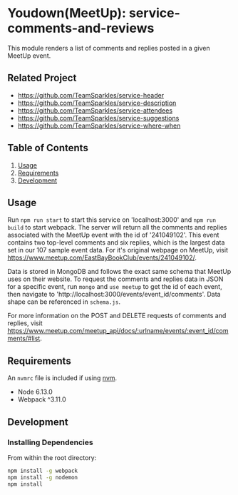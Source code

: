 # Youdown(MeetUp): service-comments-and-reviews

This module renders a list of comments and replies posted in a given MeetUp event. 

## Related Project

- https://github.com/TeamSparkles/service-header
- https://github.com/TeamSparkles/service-description
- https://github.com/TeamSparkles/service-attendees
- https://github.com/TeamSparkles/service-suggestions
- https://github.com/TeamSparkles/service-where-when


## Table of Contents

1. [Usage](#Usage)
2. [Requirements](#requirements)
3. [Development](#development)

## Usage

Run `npm run start` to start this service on 'localhost:3000' and `npm run build` to start webpack. The server will return all the comments and replies associated with the MeetUp event with the id of '241049102'. This event contains two top-level comments and six replies, which is the largest data set in our 107 sample event data. For it's original webpage on MeetUp, visit https://www.meetup.com/EastBayBookClub/events/241049102/.

Data is stored in MongoDB and follows the exact same schema that MeetUp uses on their website. To request the comments and replies data in JSON for a specific event, run `mongo` and `use meetup` to get the id of each event, then navigate to 'http://localhost:3000/events/event_id/comments'. Data shape can be referenced in `schema.js`.

For more information on the POST and DELETE requests of comments and replies, visit https://www.meetup.com/meetup_api/docs/:urlname/events/:event_id/comments/#list.

## Requirements

An `nvmrc` file is included if using [nvm](https://github.com/creationix/nvm).

- Node 6.13.0
- Webpack ^3.11.0

## Development

### Installing Dependencies

From within the root directory:

```sh
npm install -g webpack
npm install -g nodemon
npm install
```

